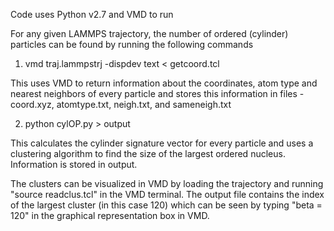 Code uses Python v2.7 and VMD to run

For any given LAMMPS trajectory, the number of ordered (cylinder) particles can be found by running the following commands

1. vmd traj.lammpstrj -dispdev text < getcoord.tcl 

This uses VMD to return information about the coordinates, atom type and nearest neighbors of every particle and stores this information in files - coord.xyz, atomtype.txt, neigh.txt, and sameneigh.txt

2. python cylOP.py > output

This calculates the cylinder signature vector for every particle and uses a clustering algorithm to find the size of the largest ordered nucleus. 
Information is stored in output. 

The clusters can be visualized in VMD by loading the trajectory and running "source readclus.tcl" in the VMD terminal. The output file contains the index of the largest cluster (in this case 120) which can be seen by typing "beta = 120" in the graphical representation box in VMD.